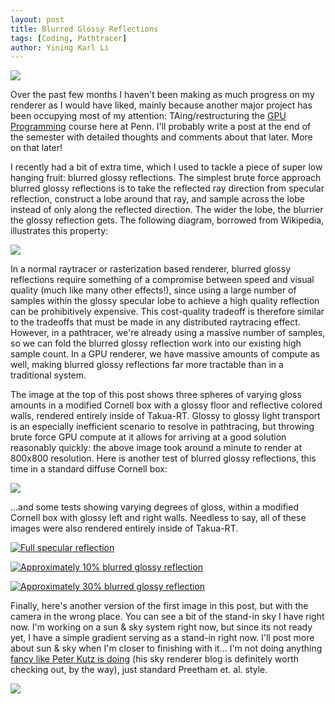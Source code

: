 ```yaml
---
layout: post
title: Blurred Glossy Reflections
tags: [Coding, Pathtracer]
author: Yining Karl Li
---
```


[![](/content/images/2012/Dec/glossy_glossy_test.png)](/content/images/2012/Dec/glossy_glossy_test.png)

Over the past few months I haven't been making as much progress on my renderer as I would have liked, mainly because another major project has been occupying most of my attention: TAing/restructuring the [GPU Programming](http://cis565-fall-2012.github.com/) course here at Penn. I'll probably write a post at the end of the semester with detailed thoughts and comments about that later. More on that later!

I recently had a bit of extra time, which I used to tackle a piece of super low hanging fruit: blurred glossy reflections. The simplest brute force approach blurred glossy reflections is to take the reflected ray direction from specular reflection, construct a lobe around that ray, and sample across the lobe instead of only along the reflected direction. The wider the lobe, the blurrier the glossy reflection gets. The following diagram, borrowed from Wikipedia, illustrates this property:

[![](/content/images/2012/Dec/glossylobe.png)](/content/images/2012/Dec/glossylobe.png)

In a normal raytracer or rasterization based renderer, blurred glossy reflections require something of a compromise between speed and visual quality (much like many other effects!), since using a large number of samples within the glossy specular lobe to achieve a high quality reflection can be prohibitively expensive. This cost-quality tradeoff is therefore similar to the tradeoffs that must be made in any distributed raytracing effect. However, in a pathtracer, we're already using a massive number of samples, so we can fold the blurred glossy reflection work into our existing high sample count. In a GPU renderer, we have massive amounts of compute as well, making blurred glossy reflections far more tractable than in a traditional system.

The image at the top of this post shows three spheres of varying gloss amounts in a modified Cornell box with a glossy floor and reflective colored walls, rendered entirely inside of Takua-RT. Glossy to glossy light transport is an especially inefficient scenario to resolve in pathtracing, but throwing brute force GPU compute at it allows for arriving at a good solution reasonably quickly: the above image took around a minute to render at 800x800 resolution. Here is another test of blurred glossy reflections, this time in a standard diffuse Cornell box:

[![](/content/images/2012/Dec/glossytest_1.png)](/content/images/2012/Dec/glossytest_1.png)

...and some tests showing varying degrees of gloss, within a modified Cornell box with glossy left and right walls. Needless to say, all of these images were also rendered entirely inside of Takua-RT.

[![Full specular reflection](/content/images/2012/Dec/glossytest_4.png)](/content/images/2012/Dec/glossytest_4.png)

[![Approximately 10% blurred glossy reflection](/content/images/2012/Dec/glossytest_3.png)](/content/images/2012/Dec/glossytest_3.png)

[![Approximately 30% blurred glossy reflection](/content/images/2012/Dec/glossytest_2.png)](/content/images/2012/Dec/glossytest_2.png)

Finally, here's another version of the first image in this post, but with the camera in the wrong place. You can see a bit of the stand-in sky I have right now. I'm working on a sun & sky system right now, but since its not ready yet, I have a simple gradient serving as a stand-in right now. I'll post more about sun & sky when I'm closer to finishing with it... I'm not doing anything [fancy like Peter Kutz is doing](http://skyrenderer.blogspot.com/) (his sky renderer blog is definitely worth checking out, by the way), just standard Preetham et. al. style.

[![](/content/images/2012/Dec/glossy_glossy_sky.png)](/content/images/2012/Dec/glossy_glossy_sky.png)
